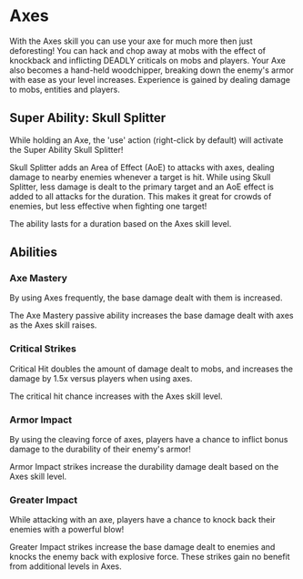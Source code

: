 # Axes

With the Axes skill you can use your axe for much more then just deforesting! You can hack and chop away at mobs with the effect of knockback and inflicting DEADLY criticals on mobs and players. Your Axe also becomes a hand-held woodchipper, breaking down the enemy's armor with ease as your level increases. Experience is gained by dealing damage to mobs, entities and players.

## Super Ability: Skull Splitter

While holding an Axe, the 'use' action (right-click by default) will activate the Super Ability Skull Splitter!

Skull Splitter adds an Area of Effect (AoE) to attacks with axes, dealing damage to nearby enemies whenever a target is hit. While using Skull Splitter, less damage is dealt to the primary target and an AoE effect is added to all attacks for the duration. This makes it great for crowds of enemies, but less effective when fighting one target!

The ability lasts for a duration based on the Axes skill level.

## Abilities

### Axe Mastery

By using Axes frequently, the base damage dealt with them is increased.

The Axe Mastery passive ability increases the base damage dealt with axes as the Axes skill raises.

### Critical Strikes

Critical Hit doubles the amount of damage dealt to mobs, and increases the damage by 1.5x versus players when using axes.

The critical hit chance increases with the Axes skill level.

### Armor Impact

By using the cleaving force of axes, players have a chance to inflict bonus damage to the durability of their enemy's armor!

Armor Impact strikes increase the durability damage dealt based on the Axes skill level.

### Greater Impact

While attacking with an axe, players have a chance to knock back their enemies with a powerful blow!

Greater Impact strikes increase the base damage dealt to enemies and knocks the enemy back with explosive force. These strikes gain no benefit from additional levels in Axes.